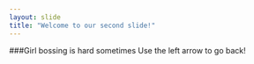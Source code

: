 ```yaml
---
layout: slide
title: "Welcome to our second slide!"
---
```

###Girl bossing is hard sometimes
Use the left arrow to go back!
